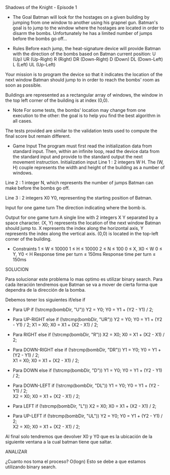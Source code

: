 Shadows of the Knight - Episode 1
- The Goal
Batman will look for the hostages on a given building by jumping from one window to another using his grapnel gun. Batman's goal is to jump to the window where the hostages are located in order to disarm the bombs. Unfortunately he has a limited number of jumps before the bombs go off...

- Rules
Before each jump, the heat-signature device will provide Batman with the direction of the bombs based on Batman current position:
U (Up)
UR (Up-Right)
R (Right)
DR (Down-Right)
D (Down)
DL (Down-Left)
L (Left)
UL (Up-Left)

Your mission is to program the device so that it indicates the location of the next window Batman should jump to in order to reach the bombs' room as soon as possible.

Buildings are represented as a rectangular array of windows, the window in the top left corner of the building is at index (0,0).

- Note
For some tests, the bombs' location may change from one execution to the other: the goal is to help you find the best algorithm in all cases.

The tests provided are similar to the validation tests used to compute the final score but remain different.

- Game Input
The program must first read the initialization data from standard input. Then, within an infinite loop, read the device data from the standard input and provide to the standard output the next movement instruction.
Initialization input
Line 1 : 2 integers W H. The (W, H) couple represents the width and height of the building as a number of windows.

Line 2 : 1 integer N, which represents the number of jumps Batman can make before the bombs go off.

Line 3 : 2 integers X0 Y0, representing the starting position of Batman.

Input for one game turn
The direction indicating where the bomb is.

Output for one game turn
A single line with 2 integers X Y separated by a space character. (X, Y) represents the location of the next window Batman should jump to. X represents the index along the horizontal axis, Y represents the index along the vertical axis. (0,0) is located in the top-left corner of the building.

- Constraints
1 ≤ W ≤ 10000
1 ≤ H ≤ 10000
2 ≤ N ≤ 100
0 ≤ X, X0 < W
0 ≤ Y, Y0 < H
Response time per turn ≤ 150ms
Response time per turn ≤ 150ms


SOLUCION

Para solucionar este problema lo mas optimo es utilizar binary search. Para cada iteración tendremos que Batman se va a mover de cierta forma que dependra de la dirección de la bomba.

Debemos tener los siguientes if/else if

- Para UP
if (!strcmp(bombDir, "U"))
  Y2 = Y0;
  Y0 = Y1 + (Y2 - Y1) / 2;

- Para UP-RIGHT
else if (!strcmp(bombDir, "UR"))
  Y2 = Y0;
  Y0 = Y1 + (Y2 - Y1) / 2;
  X1 = X0;
  X0 = X1 + (X2 - X1) / 2;

- Para RIGHT
else if (!strcmp(bombDir, "R"))
  X2 = X0;
  X0 = X1 + (X2 - X1) / 2;

- Para DOWN-RIGHT
else if (!strcmp(bombDir, "DR"))
  Y1 = Y0;
  Y0 = Y1 + (Y2 - Y1) / 2;          
  X1 = X0;
  X0 = X1 + (X2 - X1) / 2;

- Para DOWN
else if (!strcmp(bombDir, "D"))
  Y1 = Y0;
  Y0 = Y1 + (Y2 - Y1) / 2;

- Para DOWN-LEFT
if (!strcmp(bombDir, "DL"))
  Y1 = Y0;
  Y0 = Y1 + (Y2 - Y1) / 2;          
  X2 = X0;
  X0 = X1 + (X2 - X1) / 2;

- Para LEFT
if (!strcmp(bombDir, "L"))
  X2 = X0;
  X0 = X1 + (X2 - X1) / 2;

- Para UP-LEFT
if (!strcmp(bombDir, "UL"))
  Y2 = Y0;
  Y0 = Y1 + (Y2 - Y1) / 2;        
  X2 = X0;
  X0 = X1 + (X2 - X1) / 2;

Al final solo tendremos que devolver X0 y Y0 que es la ubicación de la siguiente ventana a la cual
batman tiene que saltar.

ANALIZAR

¿Cuanto nos toma el proceso?
O(logn)
Esto se debe a que estamos utilizando binary search.
